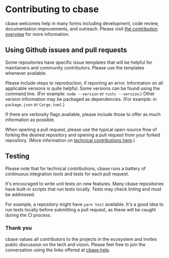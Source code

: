 # Contributing to cbase

cbase welcomes help in many forms including development, code review, documentation improvements, and outreach.
Please visit [the contribution overview](https://docs.cbase.org/docs/contribution/contribution-overview) for more information.

## Using Github issues and pull requests

Some repositories have specific issue templates that will be helpful for maintainers and community contributors. Please use the templates whenever available.

Please include steps to reproduction, if reporting an error. Information on all applicable versions is quite helpful. Some versions can be found using the command line. (For example: `node --version` or `rustc --version`.) Other version information may be packaged as dependencies. (For example: in `package.json` or `Cargo.toml`.)

If there are verbosity flags available, please include those to offer as much information as possible.

When opening a pull request, please use the typical open-source flow of forking the desired repository and opening a pull request from your forked repository. (More information on [technical contributions here](https://docs.cbase.org/docs/contribution/technical-contribution).)

## Testing

Please note that for technical contributions, cbase runs a battery of continuous integration tools and tests for each pull request.

It's encouraged to write unit tests on new features. Many cbase repositories have built-in scripts that run tests locally. Tests may check linting and must be addressed.

For example, a repository might have `yarn test` available. It's a good idea to run tests locally before submitting a pull request, as these will be caught during the CI process.

### Thank you

cbase values all contributors to the projects in the ecosystem and invites public discussion on the tech and vision. Please feel free to join the conversation using the links offered at [cbase.help](https://cbase.help).
